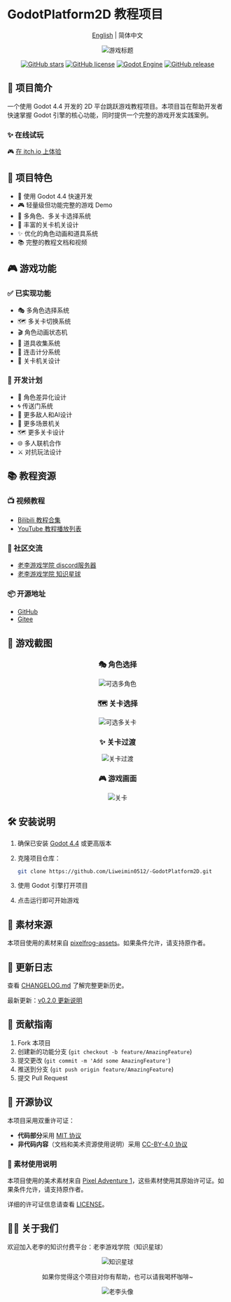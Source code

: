 # GodotPlatform2D 教程项目

<div align="center">

[English](readme_en.md) | 简体中文

![游戏标题](/docs/images/示例demo.gif)

[![GitHub stars](https://img.shields.io/github/stars/Liweimin0512/-GodotPlatform2D?style=flat-square)](https://github.com/Liweimin0512/-GodotPlatform2D/stargazers)
[![GitHub license](https://img.shields.io/github/license/Liweimin0512/-GodotPlatform2D?style=flat-square)](https://github.com/LiGameAcademy/GodotPlatform2D/blob/master/LICENSE.md)
[![Godot Engine](https://img.shields.io/badge/GODOT-4.4-blue?style=flat-square)](https://godotengine.org)
[![GitHub release](https://img.shields.io/github/v/release/Liweimin0512/-GodotPlatform2D?style=flat-square)](https://github.com/LiGameAcademy/GodotPlatform2D/releases)

</div>

## 📖 项目简介

一个使用 Godot 4.4 开发的 2D 平台跳跃游戏教程项目。本项目旨在帮助开发者快速掌握 Godot 引擎的核心功能，同时提供一个完整的游戏开发实践案例。

### ✨ 在线试玩

🎮 [在 itch.io 上体验](https://godot-li.itch.io/platform2d)

## 🎯 项目特色

- 🚀 使用 Godot 4.4 快速开发
- 🎮 轻量级但功能完整的游戏 Demo
- 👥 多角色、多关卡选择系统
- 🎨 丰富的关卡机关设计
- ✨ 优化的角色动画和道具系统
- 📚 完整的教程文档和视频

## 🎮 游戏功能

### ✅ 已实现功能

- 🎭 多角色选择系统
- 🗺️ 多关卡切换系统
- 🎬 角色动画状态机
- 🍎 道具收集系统
- 🎯 连击计分系统
- 🎪 关卡机关设计

### 📅 开发计划

- 👥 角色差异化设计
- 🌀 传送门系统
- 👾 更多敌人和AI设计
- 🎯 更多场景机关
- 🗺️ 更多关卡设计
- 🌐 多人联机合作
- ⚔️ 对抗玩法设计

## 📚 教程资源

### 📺 视频教程

- [Bilibili 教程合集](https://www.bilibili.com/video/BV1fy411B7E3)
- [YouTube 教程播放列表](https://www.youtube.com/playlist?list=PLN8Z_93DklwWYYkZrwqQ2VUk7p1pIu1NG)

### 🤝 社区交流

- [老李游戏学院 discord服务器](https://discord.gg/V5nuzC2BcJ)
- [老李游戏学院 知识星球](https://t.zsxq.com/12B5zOA6n)

### 📦 开源地址

- [GitHub](https://github.com/Liweimin0512/-GodotPlatform2D)
- [Gitee](https://gitee.com/Giab/godot-platform-2d)

## 📸 游戏截图

<div align="center">

### 🎭 角色选择

![可选多角色](/docs/images/可选择多角色.gif)

### 🗺️ 关卡选择

![可选多关卡](/docs/images/可选择多关卡.gif)

### ✨ 关卡过渡

![关卡过渡](/docs/images/关卡过渡shader.gif)

### 🎮 游戏画面

![关卡](/docs/images/关卡.gif)

</div>

## 🛠️ 安装说明

1. 确保已安装 [Godot 4.4](https://godotengine.org/download) 或更高版本
2. 克隆项目仓库：

	```bash
	git clone https://github.com/Liweimin0512/-GodotPlatform2D.git
	```

3. 使用 Godot 引擎打开项目
4. 点击运行即可开始游戏

## 🎨 素材来源

本项目使用的素材来自 [pixelfrog-assets](https://pixelfrog-assets.itch.io/pixel-adventure-1)。如果条件允许，请支持原作者。

## 📝 更新日志

查看 [CHANGELOG.md](docs/changelogs/CHANGELOG.md) 了解完整更新历史。

最新更新：[v0.2.0 更新说明](docs/changelogs/2025-03-17-character-and-items.md)

## 🤝 贡献指南

1. Fork 本项目
2. 创建新的功能分支 (`git checkout -b feature/AmazingFeature`)
3. 提交更改 (`git commit -m 'Add some AmazingFeature'`)
4. 推送到分支 (`git push origin feature/AmazingFeature`)
5. 提交 Pull Request

## 📄 开源协议

本项目采用双重许可证：

- **代码部分**采用 [MIT 协议](LICENSE.md#code-license-mit)
- **非代码内容**（文档和美术资源使用说明）采用 [CC-BY-4.0 协议](LICENSE.md#non-code-content-license-cc-by-40)

### 🎨 素材使用说明

本项目使用的美术素材来自 [Pixel Adventure 1](https://pixelfrog-assets.itch.io/pixel-adventure-1)，这些素材使用其原始许可证。如果条件允许，请支持原作者。

详细的许可证信息请查看 [LICENSE](LICENSE.md)。

## 👨‍🏫 关于我们

欢迎加入老李的知识付费平台：老李游戏学院（知识星球）

<div align="center">

![知识星球](/docs/images/知识星球-二维码.jpg)

如果你觉得这个项目对你有帮助，也可以请我喝杯咖啡~

![老李头像](/docs/images/老李头像.png)

</div>

